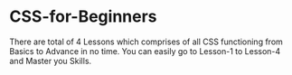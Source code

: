 # CSS-for-Beginners
There are total of 4 Lessons which comprises of all CSS functioning from Basics to Advance in no time. You can easily go to Lesson-1 to Lesson-4 and Master you Skills.
